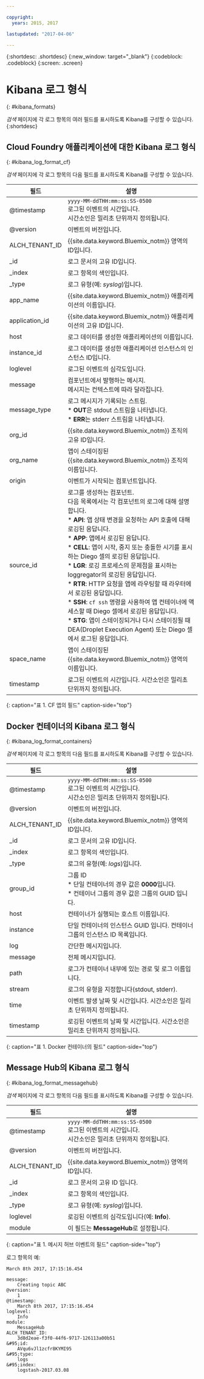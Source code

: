 ```yaml
---

copyright:
  years: 2015, 2017

lastupdated: "2017-04-06"

---
```



{:shortdesc: .shortdesc}
{:new_window: target="_blank"}
{:codeblock: .codeblock}
{:screen: .screen}

# Kibana 로그 형식
{: #kibana_formats}

*검색* 페이지에 각 로그 항목의 여러 필드를 표시하도록 Kibana를 구성할 수 있습니다.
{:shortdesc}



## Cloud Foundry 애플리케이션에 대한 Kibana 로그 형식
{: #kibana_log_format_cf}

*검색* 페이지에 각 로그 항목의 다음 필드를 표시하도록 Kibana를 구성할 수 있습니다. 

| 필드  | 설명 |
|-------|-------------|
| @timestamp | `yyyy-MM-ddTHH:mm:ss:SS-0500`  <br> 로그된 이벤트의 시간입니다. <br> 시간소인은 밀리초 단위까지 정의됩니다.  |
| @version | 이벤트의 버전입니다. |
| ALCH_TENANT_ID | {{site.data.keyword.Bluemix_notm}} 영역의 ID입니다. |
| \_id | 로그 문서의 고유 ID입니다. |
| \_index | 로그 항목의 색인입니다. |
| \_type | 로그 유형(예: *syslog*)입니다. |
| app_name | {{site.data.keyword.Bluemix_notm}} 애플리케이션의 이름입니다. |
| application_id | {{site.data.keyword.Bluemix_notm}} 애플리케이션의 고유 ID입니다. |
| host | 로그 데이터를 생성한 애플리케이션의 이름입니다. |
| instance_id | 로그 데이터를 생성한 애플리케이션 인스턴스의 인스턴스 ID입니다. |
| loglevel | 로그된 이벤트의 심각도입니다. |
| message | 컴포넌트에서 발행하는 메시지. <br> 메시지는 컨텍스트에 따라 달라집니다. |
| message_type | 로그 메시지가 기록되는 스트림. <br> * **OUT**은 stdout 스트림을 나타냅니다. <br> * **ERR**는 stderr 스트림을 나타냅니다. |
| org_id | {{site.data.keyword.Bluemix_notm}} 조직의 고유 ID입니다. |
| org_name | 앱이 스테이징된 {{site.data.keyword.Bluemix_notm}} 조직의 이름입니다. |
| origin | 이벤트가 시작되는 컴포넌트입니다. |
| source_id | 로그를 생성하는 컴포넌트. <br> 다음 목록에서는 각 컴포넌트의 로그에 대해 설명합니다.<br> * **API**: 앱 상태 변경을 요청하는 API 호출에 대해 로깅된 응답니다. <br> * **APP**: 앱에서 로깅된 응답니다. <br> * **CELL**: 앱이 시작, 중지 또는 충돌한 시기를 표시하는 Diego 셀의 로깅된 응답입니다. <br> * **LGR**: 로깅 프로세스의 문제점을 표시하는 loggregator의 로깅된 응답입니다. <br> * **RTR**: HTTP 요청을 앱에 라우팅할 때 라우터에서 로깅된 응답입니다. <br> * **SSH**: `cf ssh` 명령을 사용하여 앱 컨테이너에 액세스할 때 Diego 셀에서 로깅된 응답입니다. <br> * **STG**: 앱이 스테이징되거나 다시 스테이징될 때 DEA(Droplet Execution Agent) 또는 Diego 셀에서 로그된 응답입니다. |
| space_name | 앱이 스테이징된 {{site.data.keyword.Bluemix_notm}} 영역의 이름입니다. |
| timestamp | 로그된 이벤트의 시간입니다. 시간소인은 밀리초 단위까지 정의됩니다.  |
{: caption="표 1. CF 앱의 필드" caption-side="top"}



## Docker 컨테이너의 Kibana 로그 형식
{: #kibana_log_format_containers}

*검색* 페이지에 각 로그 항목의 다음 필드를 표시하도록 Kibana를 구성할 수 있습니다. 

| 필드  | 설명 |
|-------|-------------|
| @timestamp | `yyyy-MM-ddTHH:mm:ss:SS-0500`  <br> 로그된 이벤트의 시간입니다. <br> 시간소인은 밀리초 단위까지 정의됩니다.  |
| @version | 이벤트의 버전입니다. |
| ALCH_TENANT_ID | {{site.data.keyword.Bluemix_notm}} 영역의 ID입니다. |
| \_id | 로그 문서의 고유 ID입니다. |
| \_index | 로그 항목의 색인입니다. |
| \_type | 로그의 유형(예: *logs*)입니다. |
| group_id | 그룹 ID<br> * 단일 컨테이너의 경우 값은 **0000**입니다. <br> * 컨테이너 그룹의 경우 값은 그룹의 GUID 입니다.  |
| host | 컨테이너가 실행되는 호스트 이름입니다. |
| instance | 단일 컨테이너의 인스턴스 GUID 입니다. 컨테이너 그룹의 인스턴스 ID 목록입니다.|
| log | 간단한 메시지입니다. |
| message | 전체 메시지입니다. |
| path | 로그가 컨테이너 내부에 있는 경로 및 로그 이름입니다. |
| stream | 로그의 유형을 지정합니다(stdout, stderr). |
| time | 이벤트 발생 날짜 및 시간입니다. 시간소인은 밀리초 단위까지 정의됩니다. |
| timestamp | 로깅된 이벤트의 날짜 및 시간입니다. 시간소인은 밀리초 단위까지 정의됩니다.  |
{: caption="표 1. Docker 컨테이너의 필드" caption-side="top"}


## Message Hub의 Kibana 로그 형식
{: #kibana_log_format_messagehub}

*검색* 페이지에 각 로그 항목의 다음 필드를 표시하도록 Kibana를 구성할 수 있습니다. 

| 필드  | 설명 |
|-------|-------------|
| @timestamp | `yyyy-MM-ddTHH:mm:ss:SS-0500`  <br> 로그된 이벤트의 시간입니다. <br> 시간소인은 밀리초 단위까지 정의됩니다.  |
| @version | 이벤트의 버전입니다. |
| ALCH_TENANT_ID | {{site.data.keyword.Bluemix_notm}} 영역의 ID입니다. |
| \_id | 로그 문서의 고유 ID 입니다. |
| \_index | 로그 항목의 색인입니다. |
| \_type | 로그 유형(예: *syslog*)입니다. |
| loglevel | 로깅된 이벤트의 심각도입니다(예: **Info**). |
| module | 이 필드는 **MessageHub**로 설정됩니다. |
{: caption="표 1. 메시지 허브 이벤트의 필드" caption-side="top"}

로그 항목의 예:

```
March 8th 2017, 17:15:16.454	

message:
    Creating topic ABC
@version:
    1
@timestamp:
    March 8th 2017, 17:15:16.454
loglevel:
    Info
module:
    MessageHub
ALCH_TENANT_ID:
    3d8d2eae-f3f0-44f6-9717-126113a00b51
&#95;id:
    AVqu6vJl1zcfr8KYMI95
&#95;type:
    logs
&#95;index:
    logstash-2017.03.08
```
